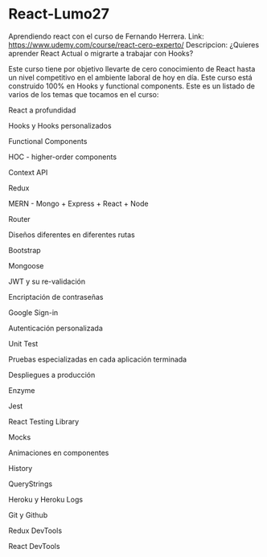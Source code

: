 # React-Lumo27
Aprendiendo react con el curso de Fernando Herrera.
Link: https://www.udemy.com/course/react-cero-experto/
Descripcion: ¿Quieres aprender React Actual o migrarte a trabajar con Hooks?

Este curso tiene por objetivo llevarte de cero conocimiento de React hasta un nivel competitivo en el ambiente laboral de hoy en día. Este curso está construido 100% en Hooks y functional components.
Este es un listado de varios de los temas que tocamos en el curso:

React a profundidad

Hooks y Hooks personalizados

Functional Components

HOC - higher-order components

Context API

Redux

MERN - Mongo + Express + React + Node

Router

Diseños diferentes en diferentes rutas

Bootstrap

Mongoose

JWT y su re-validación

Encriptación de contraseñas

Google Sign-in

Autenticación personalizada

Unit Test

Pruebas especializadas en cada aplicación terminada

Despliegues a producción

Enzyme

Jest

React Testing Library

Mocks

Animaciones en componentes

History

QueryStrings

Heroku y Heroku Logs

Git y Github

Redux DevTools

React DevTools
